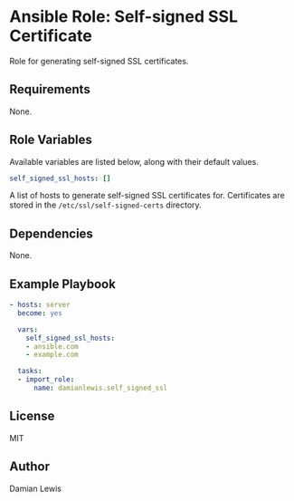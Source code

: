 # Ansible Role: Self-signed SSL Certificate
Role for generating self-signed SSL certificates.

## Requirements
None.

## Role Variables
Available variables are listed below, along with their default values.

```yaml
self_signed_ssl_hosts: []
```
A list of hosts to generate self-signed SSL certificates for. Certificates are stored in the `/etc/ssl/self-signed-certs` directory. 

## Dependencies
None.

## Example Playbook
```yaml
- hosts: server
  become: yes

  vars:
    self_signed_ssl_hosts:
    - ansible.com
    - example.com

  tasks:
  - import_role:
      name: damianlewis.self_signed_ssl
```

## License
MIT

## Author
Damian Lewis